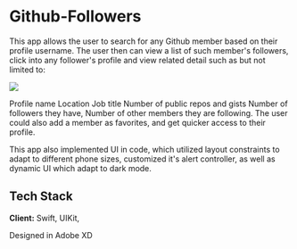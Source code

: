 
# Github-Followers


This app allows the user to search for any Github member based on their profile username. The user then can view a list of such member's followers, click into any follower's profile and view related detail such as but not limited to:


![](https://media.discordapp.net/attachments/634501213995532309/1042108599624810587/Github_mockup.png?width=810&height=456)




Profile name
Location
Job title
Number of public repos and gists
Number of followers they have,
Number of other members they are following.
The user could also add a member as favorites, and get quicker access to their profile.

This app also implemented UI in code, which utilized layout constraints to adapt to different phone sizes, customized it's alert controller, as well as dynamic UI which adapt to dark mode.



## Tech Stack

**Client:** Swift, UIKit, 

Designed in Adobe XD


